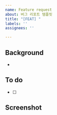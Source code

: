 ```yaml
---
name: Feature request
about: 버그 리포트 템플릿
title: "[FEAT] "
labels: ''
assignees: ''

---
```


## Background
-

## To do
- [ ]

## Screenshot
